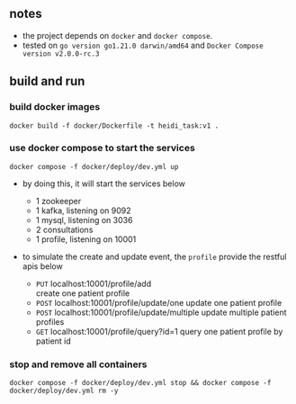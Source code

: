 
## notes
* the project depends on `docker` and `docker compose`. 
* tested on `go version go1.21.0 darwin/amd64` and `Docker Compose version v2.0.0-rc.3`


## build and run 
### build docker images
```shell
docker build -f docker/Dockerfile -t heidi_task:v1 .
```

### use docker compose to start the services  
```shell
docker compose -f docker/deploy/dev.yml up
```  
* by doing this, it will start the services below
  - 1 zookeeper
  - 1 kafka, listening on 9092
  - 1 mysql, listening on 3036
  - 2 consultations  
  - 1 profile, listening on 10001

* to simulate the create and update event, the `profile` provide the restful apis below
  - `PUT` localhost:10001/profile/add  
    create one patient profile
  - `POST` localhost:10001/profile/update/one
    update one patient profile
  - `POST` localhost:10001/profile/update/multiple
    update multiple patient profiles
  - `GET` localhost:10001/profile/query?id=1
    query one patient profile by patient id

### stop and remove all containers
```shell
docker compose -f docker/deploy/dev.yml stop && docker compose -f docker/deploy/dev.yml rm -y
```
